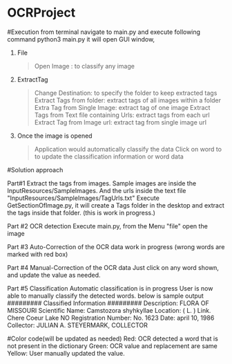 # OCRProject

#Execution
 from terminal navigate to main.py and execute following command
 python3 main.py
 it will open GUI window, 
 1. File
    > Open Image : to classify any image
 2. ExtractTag
    > Change Destination: to specify the folder to keep extracted tags
    > Extract Tags from folder: extract tags of all images within a folder
    > Extra Tag from Single Image: extract tag of one image
    > Extract Tags from Text file containing Urls: extract tags from each url
    > Extract Tag from Image url: extract tag from single image url
 
 3. Once the image is opened
    > Application would automatically classify the data
    > Click on word to to update the classification information or word data
        
 
 
#Solution approach

Part#1 Extract the tags from images.
Sample images are inside the InputResources/SampleImages. And the urls inside the text file "InputResources/SampleImages/TagUrls.txt"
Execute GetSectionOfImage.py, it will create a Tags folder in the desktop and extract the tags inside that folder.
(this is work in progress.)

Part #2 OCR detection
Execute main.py, from the Menu "file" open the image

Part #3 Auto-Correction of the OCR data
work in progress
(wrong words are marked with red box)

Part #4 Manual-Correction of the OCR data
Just click on any word shown, and update the value as needed.

Part #5 Classification
Automatic classification is  in progress
User is now able to manually classify the detected words. below is sample output
######### Classified Information #########
Description: FLORA OF MISSOURI 
Scientific Name: Camstozora shyhkyllae 
Location: ( L. ) Link. Chere Coeur Lake NO 
Registration Number: No. 1623 
Date: april 10, 1986 
Collector: JULIAN A. STEYERMARK, COLLECTOR 


#Color code(will be updated as needed)
Red: OCR detected a word that is not present in the dictionary
Green: OCR value and replacement are same
Yellow: User manually updated the value.

